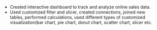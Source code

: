 - Created interactive dashboard to track and analyze online sales data. 
- Used customized filter and slicer, created connections, joined new tables, performed calculations, used different types of customized visualization(bar chart, pie chart, donut chart, scatter chart, slicer etc.

